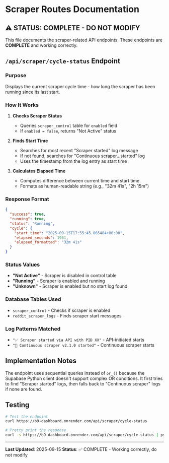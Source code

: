 # Scraper Routes Documentation

## ⚠️ STATUS: COMPLETE - DO NOT MODIFY

This file documents the scraper-related API endpoints. These endpoints are **COMPLETE** and working correctly.

## `/api/scraper/cycle-status` Endpoint

### Purpose
Displays the current scraper cycle time - how long the scraper has been running since its last start.

### How It Works

1. **Checks Scraper Status**
   - Queries `scraper_control` table for `enabled` field
   - If `enabled = false`, returns "Not Active" status

2. **Finds Start Time**
   - Searches for most recent "Scraper started" log message
   - If not found, searches for "Continuous scraper...started" log
   - Uses the timestamp from the log entry as start time

3. **Calculates Elapsed Time**
   - Computes difference between current time and start time
   - Formats as human-readable string (e.g., "32m 41s", "2h 15m")

### Response Format

```json
{
  "success": true,
  "running": true,
  "status": "Running",
  "cycle": {
    "start_time": "2025-09-15T17:55:45.065484+00:00",
    "elapsed_seconds": 1961,
    "elapsed_formatted": "32m 41s"
  }
}
```

### Status Values
- **"Not Active"** - Scraper is disabled in control table
- **"Running"** - Scraper is enabled and running
- **"Unknown"** - Scraper is enabled but no start log found

### Database Tables Used
- `scraper_control` - Checks if scraper is enabled
- `reddit_scraper_logs` - Finds scraper start messages

### Log Patterns Matched
- `"✅ Scraper started via API with PID XX"` - API-initiated starts
- `"🚀 Continuous scraper v2.1.0 started"` - Continuous scraper starts

## Implementation Notes

The endpoint uses sequential queries instead of `or_()` because the Supabase Python client doesn't support complex OR conditions. It first tries to find "Scraper started" logs, then falls back to "Continuous scraper" logs if none are found.

## Testing

```bash
# Test the endpoint
curl https://b9-dashboard.onrender.com/api/scraper/cycle-status

# Pretty print the response
curl -s https://b9-dashboard.onrender.com/api/scraper/cycle-status | python3 -m json.tool
```

---

**Last Updated**: 2025-09-15
**Status**: ✅ COMPLETE - Working correctly, do not modify